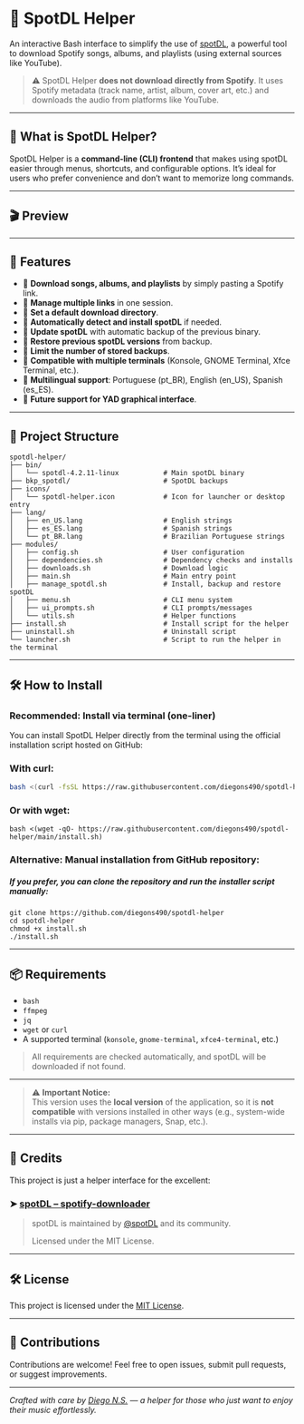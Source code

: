 # 🎵 SpotDL Helper

An interactive Bash interface to simplify the use of [spotDL](https://github.com/spotDL/spotify-downloader), a powerful tool to download Spotify songs, albums, and playlists (using external sources like YouTube).

> ⚠️ SpotDL Helper **does not download directly from Spotify**. It uses Spotify metadata (track name, artist, album, cover art, etc.) and downloads the audio from platforms like YouTube.

---

## 📌 What is SpotDL Helper?

SpotDL Helper is a **command-line (CLI) frontend** that makes using spotDL easier through menus, shortcuts, and configurable options. It’s ideal for users who prefer convenience and don’t want to memorize long commands.

---

## 🎬 Preview

<!-- Add screenshots or GIFs showing how it works here -->
<!-- Example:
![CLI Preview](preview/cli-demo.gif)
-->

---

## 🚀 Features

- 🔹 **Download songs, albums, and playlists** by simply pasting a Spotify link.
- 🔹 **Manage multiple links** in one session.
- 🔹 **Set a default download directory**.
- 🔹 **Automatically detect and install spotDL** if needed.
- 🔹 **Update spotDL** with automatic backup of the previous binary.
- 🔹 **Restore previous spotDL versions** from backup.
- 🔹 **Limit the number of stored backups**.
- 🔹 **Compatible with multiple terminals** (Konsole, GNOME Terminal, Xfce Terminal, etc.).
- 🔹 **Multilingual support**: Portuguese (pt_BR), English (en_US), Spanish (es_ES).
- 🔹 **Future support for YAD graphical interface**.

---

## 📁 Project Structure

```
spotdl-helper/
├── bin/
│   └── spotdl-4.2.11-linux           # Main spotDL binary
├── bkp_spotdl/                       # SpotDL backups
├── icons/
│   └── spotdl-helper.icon            # Icon for launcher or desktop entry
├── lang/
│   ├── en_US.lang                    # English strings
│   ├── es_ES.lang                    # Spanish strings
│   └── pt_BR.lang                    # Brazilian Portuguese strings
├── modules/
│   ├── config.sh                     # User configuration
│   ├── dependencies.sh               # Dependency checks and installs
│   ├── downloads.sh                  # Download logic
│   ├── main.sh                       # Main entry point
│   ├── manage_spotdl.sh              # Install, backup and restore spotDL
│   ├── menu.sh                       # CLI menu system
│   ├── ui_prompts.sh                 # CLI prompts/messages
│   └── utils.sh                      # Helper functions
├── install.sh                        # Install script for the helper
├── uninstall.sh                      # Uninstall script
└── launcher.sh                       # Script to run the helper in the terminal
```

---
## 🛠️ How to Install

### Recommended: Install via terminal (one-liner)

You can install SpotDL Helper directly from the terminal using the official installation script hosted on GitHub:

### With curl:
```bash
bash <(curl -fsSL https://raw.githubusercontent.com/diegons490/spotdl-helper/main/install.sh)
```
### Or with wget:
```
bash <(wget -qO- https://raw.githubusercontent.com/diegons490/spotdl-helper/main/install.sh)
```
### Alternative: Manual installation from GitHub repository:
##### If you prefer, you can clone the repository and run the installer script manually:
```
git clone https://github.com/diegons490/spotdl-helper
cd spotdl-helper
chmod +x install.sh
./install.sh
```
---

## 📦 Requirements

- `bash`
- `ffmpeg`
- `jq`
- `wget` or `curl`
- A supported terminal (`konsole`, `gnome-terminal`, `xfce4-terminal`, etc.)

> All requirements are checked automatically, and spotDL will be downloaded if not found.

---

> ⚠️ **Important Notice:**  
> This version uses the **local version** of the application, so it is **not compatible** with versions installed in other ways (e.g., system-wide installs via pip, package managers, Snap, etc.).

---

## 🧩 Credits

This project is just a helper interface for the excellent:

### ➤ [spotDL – spotify-downloader](https://github.com/spotDL/spotify-downloader)

> spotDL is maintained by [@spotDL](https://github.com/spotDL) and its community.  
>  
> Licensed under the MIT License.

---

## 🛠️ License

This project is licensed under the [MIT License](LICENSE).

---

## 📣 Contributions

Contributions are welcome! Feel free to open issues, submit pull requests, or suggest improvements.

---

*Crafted with care by [Diego N.S.](https://github.com/diegons490) — a helper for those who just want to enjoy their music effortlessly.*
